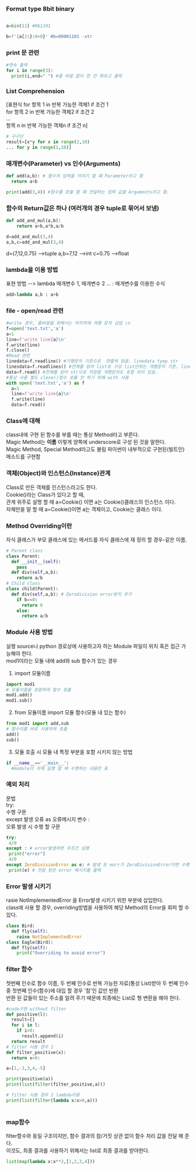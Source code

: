 ### Format type 8bit binary

```python

a=bin(11) #0b1101

b=f'{a[2:}:0>8}' #b=00001101 -str

```
### print 문 관련

```python
#연속 출력
for i in range(3):
  print(i,end=" ") #줄 바꿈 없이 한 칸 뛰우고 출력

```

### List Comprehension  
[표현식 for 항목 1 in 반복 가능한 객체1 if 조건 1  
        for 항목 2 in 반복 가능한 객체2 if 조건 2  
        ...  
        항목 n in 반복 가능한 객체n if 조건 n]  

```python
# 구구단
result=[x*y for x in range(2,10)
... for y in range(1,10)]
```

### 매개변수(Parameter) vs 인수(Arguments)

```python
def add(a,b): # 함수의 입력을 이야기 할 때 Parameter라고 함
  return a+b

print(add(3,4)) #함수를 호출 할 때 전달하는 입력 값을 Arguments라고 함.
```
### 함수의 Return값은 하나 (여러개의 경우 tuple로 묶어서 보냄)

```python
def add_and_mul(a,b):
    return a+b,a*b,a/b

d=add_and_mul(3,4)
a,b,c=add_and_mul(3,4)
```
d=(7,12,0.75) -->tuple
a,b=7,12 -->int
c=0.75 -->float

### lambda을 이용 방법
표현 방법 --> lambda 매개변수 1, 매개변수 2 ... : 매개변수를 이용한 수식
```python
add=lambda a,b : a+b
```
### file - open/read 관련
```python
#write 경우, 줄바꿈을 위해서는 마지막에 개행 문자 삽입 \n
f=open('text.txt','a')
a=1
line=f'write line{a}\n'
f.write(line)
f.close()
#Read 관련
linedata=f.readline() #기행문자 기준으로  한줄씩 읽음. linedata tyep str
linesdata=f.readlines() #전체를 읽어 list로 구성 list단위는 개행문자 기준. linesdata tyep list
data=f.read() #전체를 읽어 str으로 저장함 개행문자도 포함 되어 있음.
#통상 사용 별도 close()함수 호출 안 하기 위해 with 사용
with open('text.txt','a') as f
  a=1
  line=f'write line{a}\n'
  f.write(line)
  data=f.read()
```
### Class에 대해
class내에 구현 된 함수를 부를 때는 통상 Method라고 부른다.  
Magic Method는 __이름__ 이렇게 양쪽에 underscore로 구성 된 것을 말한다.  
Magic Method, Special Method라고도 불림 파이썬이 내부적으로 구현된(빌트인) 메소드를 구현함

### 객체(Object)와 인스턴스(Instance)관계
Class로 만든 객체를 인스턴스라고도 한다.  
Cookie()라는 Class가 있다고 할 때,  
관계 위주로 설명 할 때 a=Cookie() 이면 a는 Cookie()클래스의 인스턴스 이다.  
자체만을 말 할 때 a=Cookie()이면 a는 객체이고, Cookie는 클래스 이다.

### Method Overriding이란
자식 클래스가 부모 클래스에 있는 메서드를 자식 클래스에 재 정의 할 경우-같은 이름.
```python
# Parent class
class Parent:
  def __init__(self):
    pass
  def div(self,a,b):
    return a/b
# Child class
class child(Parent):
  def div(self,a,b): # Zerodivision error방지 추가
    if b==0:
      return 0
    else:
      return a/b
```

### Module 사용 방법
실행 source나 python 경로상에 사용하고자 하는 Module 파일이 위치 혹은 접근 가능해야 한다.  
mod1이라는 모듈 내에 add와 sub 함수가 있는 경우  
1. import 모듈이름  
```python
import mod1
# 모둘이름을 포함하여 함수 호출
mod1.add() 
mod1.sub()
```
2. from 모듈이름 import 모듈 함수(모듈 내 있는 함수)  
```python
from mod1 import add,sub
# 함수이름 바로 사용하여 호출
add() 
sub()
```

3. 모듈 호출 시 모듈 내 특정 부분을 포함 시키지 않는 방법
```python
if __name__=='__main__':
  #module이 자체 실행 할 때 수행하는 내용만 표
```
### 예외 처리
문법  
try:  
 수행 구문  
except 발생 오류 as 오류메시지 변수 :  
 오류 발생 시 수행 할 구문  

 ```python
try:
  4/0
except : # error발생하면 무조건 실행
  print("error")
  4/0
except ZeroDivisionError as e: # 발생 된 eorr가 ZeroDivisionError이면 수행
  print(e) # 전달 받은 error 메시지를 출력
```
### Error 발생 시키기
rasie NotImplementedError 을 Error발생 시키기 위한 부분에 삽입한다.  
class에 사용 할 경우, overriding방법을 사용하여 해당 Method의 Error을 회피 할 수 있다.
```python
class Bird:
  def fly(self):
    raise NotImplementedError
class Eagle(Bird):
  def fly(self):
    print("Overriding to avoid error")
```
### filter 함수
첫번째 인수로 함수 이름, 두 번째 인수로 반복 가능한 자료(통상 List)받아 두 번째 인수 중 첫번째 인수(함수)에 대입 할 경우 '참'인 값만 반환  
반환 된 값들이 있는 주소를 알려 주기 때문에 최종에는 List로 형 변환을 해야 한다.
```python
#code구현 without filter
def positive(l):
  result=[]
  for i in l:
    if i>0:
      result.append(i)
  return result
# filter 사용 경우 1
def filter_positive(x):
  return x>0:

a=[1,-3,3,4,-5]

print(positive(a))
print(list(filter(filter_positive,a)))

# filter 사용 경우 2 lambda이용
print(list(filter(lambda x:x>0,a)))
  
```
### map함수
filter함수와 동일 구조이지만, 함수 결과의 참/거짓 상관 없이 함수 처리 값을 전달 해 준다.  
이것도, 최종 결과를 사용하기 위해서는 list로 최종 결과를 받야한다.
```python
list(map(lambda x:x**2,[1,2,3,4]))
```
